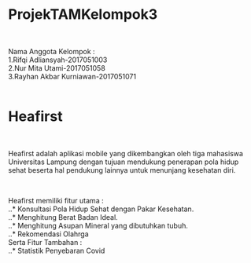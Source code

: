 # ProjekTAMKelompok3

![<img src="https://user-images.githubusercontent.com/71004111/164275818-9fce82c1-38d4-48a8-af31-9cc0182f4897.svg" width="200" height="200"/>](https://user-images.githubusercontent.com/71004111/164275818-9fce82c1-38d4-48a8-af31-9cc0182f4897.svg)

<br>
Nama Anggota Kelompok : <br>
1.Rifqi Adliansyah-2017051003<br>
2.Nur Mita Utami-2017051058<br>
3.Rayhan Akbar Kurniawan-2017051071<br><br>


<h1>Heafirst</h1> <br>
<p>Heafirst adalah aplikasi mobile yang dikembangkan oleh tiga mahasiswa Universitas Lampung dengan tujuan mendukung penerapan pola hidup sehat beserta hal pendukung lainnya untuk menunjang kesehatan diri.</p><br>

Heafirst memiliki fitur utama :<br>
..* Konsultasi Pola Hidup Sehat dengan Pakar Kesehatan.<br>
..* Menghitung Berat Badan Ideal.<br>
..* Menghitung Asupan Mineral yang dibutuhkan tubuh.<br>
..* Rekomendasi Olahrga<br>
Serta Fitur Tambahan :<br>
..* Statistik Penyebaran Covid






